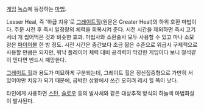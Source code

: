 [게임](%EA%B2%8C%EC%9E%84.md) [녹스](%EB%85%B9%EC%8A%A4.md)에 등장하는
[마법](%EB%A7%88%EB%B2%95.md).

Lesser Heal, 즉 '하급 치유'로 [그레이트힐](%EA%B7%B8%EB%A0%88%EC%9D%B4%ED%8A%B8%20%ED%9E%90.md)(원문은 Greater Heal)의
하위 호환 마법이다. 주문 시전 후 즉시 일정량의 체력을 회복시켜 준다. 시전 시간을 제외하면 즉시 고기 서너 개 씹어먹은 것과 비슷한
효과. 마법사와 소환술사 모두 사용할 수 있고 마나 소모량은
[파이어볼](%ED%8C%8C%EC%9D%B4%EC%96%B4%EB%B3%BC.md) 한 방 정도. 시전 시간은 중간보다 조금 짧은
수준으로 위급시 구제책으로 사용할 만큼은 되지만, 워낙 플레이어 체력 대비 공격력이 막강한 게임이다 보니 철석같이 믿다면 반드시 패망한다.

[그레이트 힐](%EA%B7%B8%EB%A0%88%EC%9D%B4%ED%8A%B8%20%ED%9E%90.md)과 용도가 미묘하게
구분되는데, 그레이트 힐은 정신집중형으로 가만히 서 있어야만 치유가 되기 때문에, 급박한 상황에서 쓰긴 오히려 레서 힐 쪽이 낫다.

타인에게 사용하면 [스턴](%EC%8A%A4%ED%84%B4.md),
[슬로우](%EC%8A%AC%EB%A1%9C%EC%9A%B0.md) 등의 발사체와 같은 대상추적 방식의 하늘색 마법화살이 발사된다.

